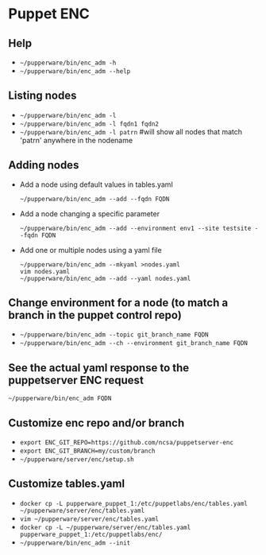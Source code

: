 # Puppet ENC

## Help
- `~/pupperware/bin/enc_adm -h`
- `~/pupperware/bin/enc_adm --help`

## Listing nodes
- `~/pupperware/bin/enc_adm -l`
- `~/pupperware/bin/enc_adm -l fqdn1 fqdn2`
- `~/pupperware/bin/enc_adm -l patrn` #will show all nodes that match 'patrn' anywhere in
  the nodename

## Adding nodes
- Add a node using default values in tables.yaml
  ```shell
  ~/pupperware/bin/enc_adm --add --fqdn FQDN
  ```
- Add a node changing a specific parameter
  ```shell
  ~/pupperware/bin/enc_adm --add --environment env1 --site testsite --fqdn FQDN
  ```
- Add one or multiple nodes using a yaml file
  ```shell
  ~/pupperware/bin/enc_adm --mkyaml >nodes.yaml
  vim nodes.yaml
  ~/pupperware/bin/enc_adm --add --yaml nodes.yaml
  ```

## Change environment for a node (to match a branch in the puppet control repo)
- `~/pupperware/bin/enc_adm --topic git_branch_name FQDN`
- `~/pupperware/bin/enc_adm --ch --environment git_branch_name FQDN`

## See the actual yaml response to the puppetserver ENC request
```shell
~/pupperware/bin/enc_adm FQDN
```

## Customize enc repo and/or branch
- `export ENC_GIT_REPO=https://github.com/ncsa/puppetserver-enc`
- `export ENC_GIT_BRANCH=my/custom/branch`
- `~/pupperware/server/enc/setup.sh`

## Customize tables.yaml
- `docker cp -L pupperware_puppet_1:/etc/puppetlabs/enc/tables.yaml ~/pupperware/server/enc/tables.yaml`
- `vim ~/pupperware/server/enc/tables.yaml`
- `docker cp -L ~/pupperware/server/enc/tables.yaml pupperware_puppet_1:/etc/puppetlabs/enc/`
- `~/pupperware/bin/enc_adm --init`
